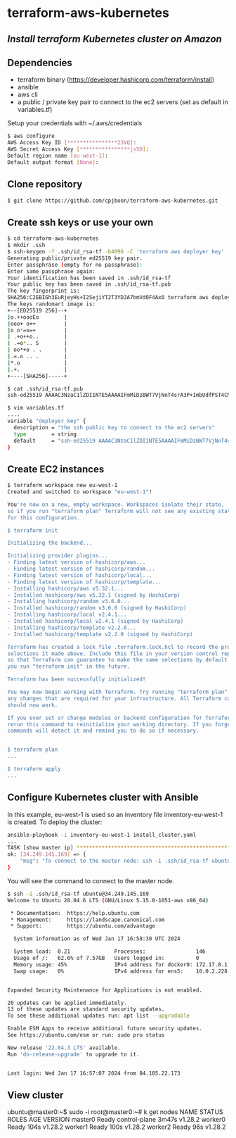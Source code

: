 # terraform-aws-kubernetes

## _Install terraform Kubernetes cluster on Amazon_

## Dependencies
- terraform binary (https://developer.hashicorp.com/terraform/install)
- ansible 
- aws cli
- a public / private key pair to connect to the ec2 servers (set as default in variables.tf)

Setup your credentials with ~/.aws/credentials

```sh
$ aws configure
AWS Access Key ID [****************23VQ]: 
AWS Secret Access Key [****************js5D]: 
Default region name [eu-west-1]: 
Default output format [None]: 
```

## Clone repository
```sh
$ git clone https://github.com/cpjboon/terraform-aws-kubernetes.git
```

## Create ssh keys or use your own
```sh
$ cd terraform-aws-kubernetes
$ mkdir .ssh
$ ssh-keygen -f .ssh/id_rsa-tf -b4096 -C 'terraform aws deployer key'
Generating public/private ed25519 key pair.
Enter passphrase (empty for no passphrase): 
Enter same passphrase again: 
Your identification has been saved in .ssh/id_rsa-tf
Your public key has been saved in .ssh/id_rsa-tf.pub
The key fingerprint is:
SHA256:C2EBIGh3EuRjeyHs+I2SejiYT2T3YDJA7bmVdOF4Ax0 terraform aws deployer key
The keys randomart image is:
+--[ED25519 256]--+
|o.++oooEo        |
|ooo+ o++         |
|o o*=o=+         |
| .+o++o..        |
| .=o*.. S        |
| oo*+o . .       |
|.=.o .. .        |
|*.o              |
|.+.              |
+----[SHA256]-----+

$ cat .ssh/id_rsa-tf.pub 
ssh-ed25519 AAAAC3NzaC1lZDI1NTE5AAAAIFmMiDzBWT7VjNnT4srA3P+ImbUdfPST4CNG8aoyltyY terraform aws deployer key

$ vim variables.tf
....
variable "deployer_key" {
  description = "the ssh public key to connect to the ec2 servers"
  type        = string
  default     = "ssh-ed25519 AAAAC3NzaC1lZDI1NTE5AAAAIFmMiDzBWT7VjNnT4srA3P+ImbUdfPST4CNG8aoyltyY terraform aws deployer key"
}
```

## Create EC2 instances
```sh
$ terraform workspace new eu-west-1
Created and switched to workspace "eu-west-1"!

You're now on a new, empty workspace. Workspaces isolate their state,
so if you run "terraform plan" Terraform will not see any existing state
for this configuration.

$ terraform init

Initializing the backend...

Initializing provider plugins...
- Finding latest version of hashicorp/aws...
- Finding latest version of hashicorp/random...
- Finding latest version of hashicorp/local...
- Finding latest version of hashicorp/template...
- Installing hashicorp/aws v5.32.1...
- Installed hashicorp/aws v5.32.1 (signed by HashiCorp)
- Installing hashicorp/random v3.6.0...
- Installed hashicorp/random v3.6.0 (signed by HashiCorp)
- Installing hashicorp/local v2.4.1...
- Installed hashicorp/local v2.4.1 (signed by HashiCorp)
- Installing hashicorp/template v2.2.0...
- Installed hashicorp/template v2.2.0 (signed by HashiCorp)

Terraform has created a lock file .terraform.lock.hcl to record the provider
selections it made above. Include this file in your version control repository
so that Terraform can guarantee to make the same selections by default when
you run "terraform init" in the future.

Terraform has been successfully initialized!

You may now begin working with Terraform. Try running "terraform plan" to see
any changes that are required for your infrastructure. All Terraform commands
should now work.

If you ever set or change modules or backend configuration for Terraform,
rerun this command to reinitialize your working directory. If you forget, other
commands will detect it and remind you to do so if necessary.


$ terraform plan
...

$ terraform apply
...
```

## Configure Kubernetes cluster with Ansible
In this example, eu-west-1 is used so an inventory file inventory-eu-west-1 is created.
To deploy the cluster:
```sh
ansible-playbook -i inventory-eu-west-1 install_cluster.yaml
...
TASK [show master ip] ********************************************************************************************************************************************************************************************************************************************************
ok: [34.249.145.169] => {
    "msg": "To connect to the master node: ssh -i .ssh/id_rsa-tf ubuntu@34.249.145.169"
}
```
You will see the command to connect to the master node.
```sh
$ ssh -i .ssh/id_rsa-tf ubuntu@34.249.145.169
Welcome to Ubuntu 20.04.6 LTS (GNU/Linux 5.15.0-1051-aws x86_64)

 * Documentation:  https://help.ubuntu.com
 * Management:     https://landscape.canonical.com
 * Support:        https://ubuntu.com/advantage

  System information as of Wed Jan 17 16:58:30 UTC 2024

  System load:  0.21              Processes:                146
  Usage of /:   62.6% of 7.57GB   Users logged in:          0
  Memory usage: 45%               IPv4 address for docker0: 172.17.0.1
  Swap usage:   0%                IPv4 address for ens5:    10.0.2.228


Expanded Security Maintenance for Applications is not enabled.

20 updates can be applied immediately.
13 of these updates are standard security updates.
To see these additional updates run: apt list --upgradable

Enable ESM Apps to receive additional future security updates.
See https://ubuntu.com/esm or run: sudo pro status

New release '22.04.3 LTS' available.
Run 'do-release-upgrade' to upgrade to it.


Last login: Wed Jan 17 16:57:07 2024 from 84.105.22.173
```

## View cluster
ubuntu@master0:~$ sudo -i
root@master0:~# k get nodes
NAME      STATUS   ROLES           AGE     VERSION
master0   Ready    control-plane   3m47s   v1.28.2
worker0   Ready    <none>          104s    v1.28.2
worker1   Ready    <none>          100s    v1.28.2
worker2   Ready    <none>          96s     v1.28.2
```

